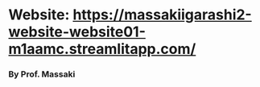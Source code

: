 # Website: https://massakiigarashi2-website-website01-m1aamc.streamlitapp.com/
### By Prof. Massaki
